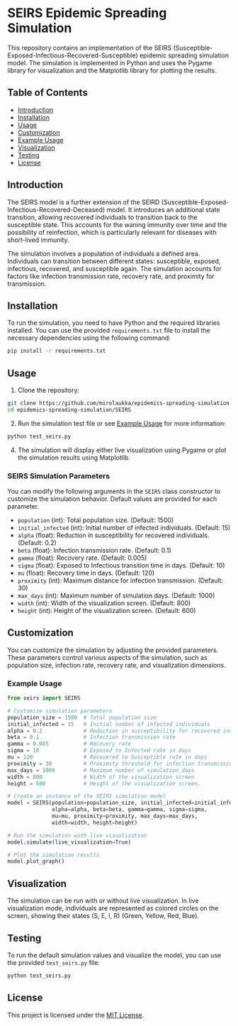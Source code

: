 # SEIRS Epidemic Spreading Simulation

This repository contains an implementation of the SEIRS (Susceptible-Exposed-Infectious-Recovered-Susceptible) epidemic spreading simulation model. The simulation is implemented in Python and uses the Pygame library for visualization and the Matplotlib library for plotting the results.

## Table of Contents

- [Introduction](#introduction)
- [Installation](#installation)
- [Usage](#usage)
- [Customization](#customization)
- [Example Usage](#example-usage)
- [Visualization](#visualization)
- [Testing](#testing)
- [License](#license)

## Introduction

The SEIRS model is a further extension of the SEIRD (Susceptible-Exposed-Infectious-Recovered-Deceased) model. It introduces an additional state transition, allowing recovered individuals to transition back to the susceptible state. This accounts for the waning immunity over time and the possibility of reinfection, which is particularly relevant for diseases with short-lived immunity.

The simulation involves a population of individuals a defined area. Individuals can transition between different states: susceptible, exposed, infectious, recovered, and susceptible again. The simulation accounts for factors like infection transmission rate, recovery rate, and proximity for transmission.

## Installation

To run the simulation, you need to have Python and the required libraries installed. You can use the provided `requirements.txt` file to install the necessary dependencies using the following command:

```bash
pip install -r requirements.txt
```

## Usage

1. Clone the repository:

```bash
git clone https://github.com/mirolaukka/epidemics-spreading-simulation.git
cd epidemics-spreading-simulation/SEIRS
```

2. Run the simulation test file or see [Example Usage](#example-usage) for more information:

```bash
python test_seirs.py
```

4. The simulation will display either live visualization using Pygame or plot the simulation results using Matplotlib.

### SEIRS Simulation Parameters

You can modify the following arguments in the `SEIRS` class constructor to customize the simulation behavior. Default values are provided for each parameter.

- `population` (int): Total population size. (Default: 1500)
- `initial_infected` (int): Initial number of infected individuals. (Default: 15)
- `alpha` (float): Reduction in susceptibility for recovered individuals. (Default: 0.2)
- `beta` (float): Infection transmission rate. (Default: 0.1)
- `gamma` (float): Recovery rate. (Default: 0.005)
- `sigma` (float): Exposed to Infectious transition time in days. (Default: 10)
- `mu` (float): Recovery time in days. (Default: 120)
- `proximity` (int): Maximum distance for infection transmission. (Default: 30)
- `max_days` (int): Maximum number of simulation days. (Default: 1000)
- `width` (int): Width of the visualization screen. (Default: 800)
- `height` (int): Height of the visualization screen. (Default: 600)

## Customization

You can customize the simulation by adjusting the provided parameters. These parameters control various aspects of the simulation, such as population size, infection rate, recovery rate, and visualization dimensions.

### Example Usage

```python
from seirs import SEIRS

# Customize simulation parameters
population_size = 1500  # Total population size
initial_infected = 15   # Initial number of infected individuals
alpha = 0.2             # Reduction in susceptibility for recovered individuals.
beta = 0.1              # Infection transmission rate
gamma = 0.005           # Recovery rate
sigma = 10              # Exposed to Infected rate in days
mu = 120                # Recovered to Susceptible rate in days
proximity = 30          # Proximity threshold for infection transmission
max_days = 1000         # Maximum number of simulation days
width = 800             # Width of the visualization screen
height = 600            # Height of the visualization screen.

# Create an instance of the SEIRS simulation model
model = SEIRS(population=population_size, initial_infected=initial_infected,
              alpha=alpha, beta=beta, gamma=gamma, sigma=sigma,
              mu=mu, proximity=proximity, max_days=max_days,
              width=width, height=height)

# Run the simulation with live visualization
model.simulate(live_visualization=True)

# Plot the simulation results
model.plot_graph()
```

## Visualization

The simulation can be run with or without live visualization. In live visualization mode, individuals are represented as colored circles on the screen, showing their states (S, E, I, R) (Green, Yellow, Red, Blue).



## Testing

To run the default simulation values and visualize the model, you can use the provided `test_seirs.py` file:

```bash
python test_seirs.py
```

## License

This project is licensed under the [MIT License](LICENSE).
